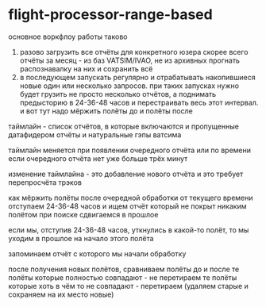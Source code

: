 # flight-processor-range-based

основное воркфлоу работы таково
1. разово загрузить все отчёты для конкретного юзера
скорее всего отчёты за месяц - из баз VATSIM/IVAO, не из архивных
прогнать распознавалку на них и сохранить всё
2. в последующем запускать регулярно и отрабатывать
накопившиеся новые один или несколько запросов.
при таких запусках нужно будет грузить не просто несколько отчётов,
а поднимать предысторию в 24-36-48 часов и перестраивать весь этот интервал.
и вот тут надо мёржить полёты до и полёты после

таймлайн - список отчётов, в которые включаются и 
пропущенные датафидером отчёты и натуральные гэпы ватсима

таймлайн меняется при появлении очередного отчёта 
или по времени если очередного отчёта нет уже больше трёх минут

изменение таймлайна - это добавление нового отчёта
и это требует перепросчёта трэков



как мёржить полёты после очередной обработки
от текущего времени отступаем 24-36-48 часов 
и ищем отчёт который не покрыт никаким полётом
при поиске сдвигаемся в прошлое

если мы, отступив 24-36-48 часов, уткнулись в какой-то полёт, 
то мы уходим в прошлое на начало этого полёта

запоминаем отчёт с которого мы начали обработку

после получения новых полётов, сравниваем полёты до и после
те полёты которые полностью совпадают - не перетираем
те полёты которые хоть в чём то не совпадают - перетираем 
(удаляем старые и сохраняем на их место новые)
